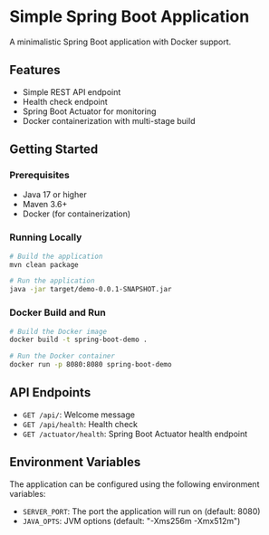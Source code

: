 # Simple Spring Boot Application

A minimalistic Spring Boot application with Docker support.

## Features

- Simple REST API endpoint
- Health check endpoint
- Spring Boot Actuator for monitoring
- Docker containerization with multi-stage build

## Getting Started

### Prerequisites

- Java 17 or higher
- Maven 3.6+
- Docker (for containerization)

### Running Locally

```bash
# Build the application
mvn clean package

# Run the application
java -jar target/demo-0.0.1-SNAPSHOT.jar
```

### Docker Build and Run

```bash
# Build the Docker image
docker build -t spring-boot-demo .

# Run the Docker container
docker run -p 8080:8080 spring-boot-demo
```

## API Endpoints

- `GET /api/`: Welcome message
- `GET /api/health`: Health check
- `GET /actuator/health`: Spring Boot Actuator health endpoint

## Environment Variables

The application can be configured using the following environment variables:

- `SERVER_PORT`: The port the application will run on (default: 8080)
- `JAVA_OPTS`: JVM options (default: "-Xms256m -Xmx512m")
